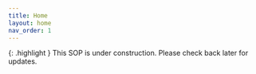 ```yaml
---
title: Home
layout: home
nav_order: 1
---
```


{: .highlight }
This SOP is under construction. Please check back later for updates.

